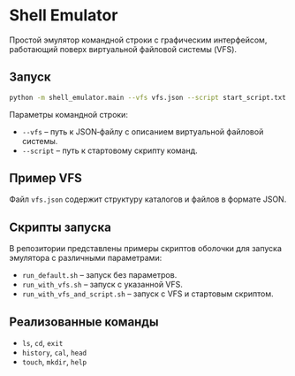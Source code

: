 # Shell Emulator

Простой эмулятор командной строки с графическим интерфейсом, 
работающий поверх виртуальной файловой системы (VFS).

## Запуск

```sh
python -m shell_emulator.main --vfs vfs.json --script start_script.txt
```

Параметры командной строки:
- `--vfs` – путь к JSON‑файлу c описанием виртуальной файловой системы.
- `--script` – путь к стартовому скрипту команд.

## Пример VFS

Файл `vfs.json` содержит структуру каталогов и файлов в формате JSON.

## Скрипты запуска

В репозитории представлены примеры скриптов оболочки для запуска
эмулятора с различными параметрами:

- `run_default.sh` – запуск без параметров.
- `run_with_vfs.sh` – запуск с указанной VFS.
- `run_with_vfs_and_script.sh` – запуск с VFS и стартовым скриптом.

## Реализованные команды

- `ls`, `cd`, `exit`
- `history`, `cal`, `head`
- `touch`, `mkdir`, `help`


